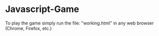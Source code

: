# Javascript-Game

To play the game simply run the file: "working.html" in any web browser (Chrome, Firefox, etc.)
